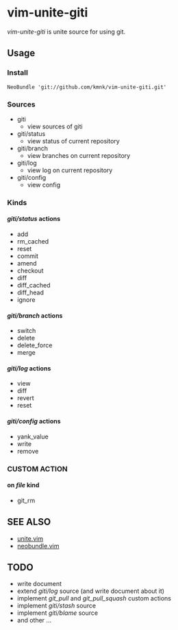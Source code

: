 # vim-unite-giti

*vim-unite-giti* is unite source for using git.

## Usage

### Install

    NeoBundle 'git://github.com/kmnk/vim-unite-giti.git'


### Sources

- giti
    - view sources of giti
- giti/status
    - view status of current repository
- giti/branch
    - view branches on current repository
- giti/log
    - view log on current repository
- giti/config
    - view config


### Kinds

#### *giti/status* actions

- add
- rm\_cached
- reset
- commit
- amend
- checkout
- diff
- diff\_cached
- diff\_head
- ignore


#### *giti/branch* actions

- switch
- delete
- delete\_force
- merge


#### *giti/log* actions

- view
- diff
- revert
- reset


#### *giti/config* actions

- yank\_value
- write
- remove


### CUSTOM ACTION

#### on *file* kind

- git\_rm


## SEE ALSO

- [unite.vim][unite.vim]
- [neobundle.vim][neobundle.vim]


## TODO

- write document
- extend *giti/log* source (and write document about it)
- implement *git_pull* and *git_pull_squash* custom actions
- implement *giti/stash* source
- implement *giti/blame* source
- and other ...

[unite.vim]: https://github.com/Shougo/unite.vim "unite.vim"
[neobundle.vim]: https://github.com/Shougo/neobundle.vim "neobundle.vim"
